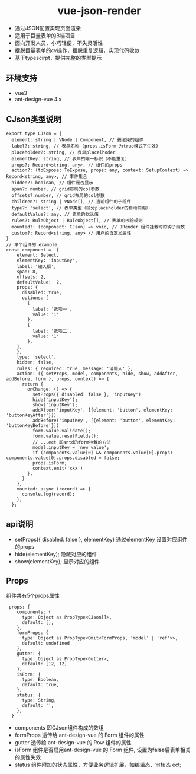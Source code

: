 <h1 align="center">vue-json-render</h1>

- 通过JSON配置实现页面渲染
- 适用于巨量表单的B端项目
- 面向开发人员，小巧轻便，不失灵活性
- 摆脱巨量表单的cv操作，摆脱重复逻辑，实现代码收敛
- 基于typescirpt，提供完整的类型提示
## 环境支持
- vue3
- ant-design-vue 4.x
## CJson类型说明
```
export type CJson = {
  element: string | VNode | Component, // 要渲染的组件
  label?: string, // 表单名称 (props.isForm 为true模式下生效)
  placeholder?: string, // 表单placelhoder
  elementKey: string, // 表单的唯一标识（不能重复）
  props?: Record<string, any>, // 组件的props
  action?: (toExpose: ToExpose, props: any, context: SetupContext) => Record<string, any>, // 事件集合
  hidden?: boolean, // 组件是否显示
  span?: number, // grid布局的col参数
  offsets?:number, // grid布局的col参数
  children?: string | VNode[], // 当前组件的子组件
  type?: 'select', // 表单类型（区分placeholder的自动前缀）
  defaultValue?: any, // 表单的默认值
  rules?: RuleObject | RuleObject[], // 表单的校验规则
  mounted?: (component: CJson) => void, // JRender 组件挂载时的钩子函数
  custom?: Record<string, any> // 用户的自定义属性
}
// 单个组件的 example
const component =  {
    element: Select,
    elementKey: 'inputKey',
    label: '输入框',
    span: 8,
    offsets: 2,
    defaultValue:  2,
    props: {
      disabled: true,
      options: [
        {
          label: '选项一',
          value: '1'
        },
        {
          label: '选项二',
          value: '1'
        },
    ],
    },
    type: 'select',
    hidden: false,
    rules: { required: true, message: '请输入' },
    action: ({ setProps, model, components, hide, show, addAfter, addBefore, form }, props, context) => {
      return {
        onChange: () => {
          setProps({ disabled: false }, 'inputKey')
          hide('inputKey');
          show('inputKey');
          addAfter('inputKey', [{element: 'button', elementKey: 'buttonKeyAfter'}])
          addBefore('inputKey', [{element: 'button', elementKey: 'buttonKeyBefore'}])
          form.value.validate();
          form.value.resetFields();
          // ...ect 即antd的form挂载的方法
          model.inputKey = 'new value';
          if (components.value[0] && components.value[0].props)  components.value[0].props.disabled = false;
          props.isForm;
          context.emit('xxx')
        },
      }
    },
    mounted: async (record) => {
      console.log(record);
    },
  };

```
## api说明
- setProps({ disabled: false }, elementKey) 通过elementKey 设置对应组件的props
- hide(elementKey); 隐藏对应的组件
- show(elementKey); 显示对应的组件

## Props
组件共有5个props属性
```
 props: {
    components: {
      type: Object as PropType<CJson[]>,
      default: [],
    },
    formProps: {
      type: Object as PropType<Omit<FormProps, 'model' | 'ref'>>,
      default: undefined
    },
    gutter: {
      type: Object as PropType<Gutter>,
      default: [12, 12]
    },
    isForm: {
      type: Boolean,
      default: true,
    },
    status: {
      type: String,
      default: '',
    },
  }
```
- components 即CJson组件构成的数组
- formProps 透传给 <a>ant-design-vue</a> 的 <a>Form</a> 组件的属性
- gutter 透传给 <a>ant-design-vue</a> 的 <a>Row</a> 组件的属性
- isForm 组件是否启用<a>ant-design-vue</a> 的 <a>Form</a> 组件, 设置为<b>false</b>后表单相关的属性失效
- status 组件附加的状态属性，方便业务逻辑扩展，如编辑态、审核态 ect;

